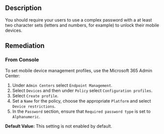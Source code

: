 ## Description

You should require your users to use a complex password with a at least two character sets (letters and numbers, for example) to unlock their mobile devices.

## Remediation

### From Console

To set mobile device management profiles, use the Microsoft 365 Admin Center:

1. Under `Admin Centers` select `Endpoint Management`.
2. Select `Devices` and then under `Policy` select `Configuration profiles`.
3. Select `Create profile`.
4. Set a `Name` for the policy, choose the appropriate `Platform` and select `Device restrictions`.
5. In the `Password` section, ensure that `Required password type` is set to `Alphanumeric`.

**Default Value:** This setting is not enabled by default.
